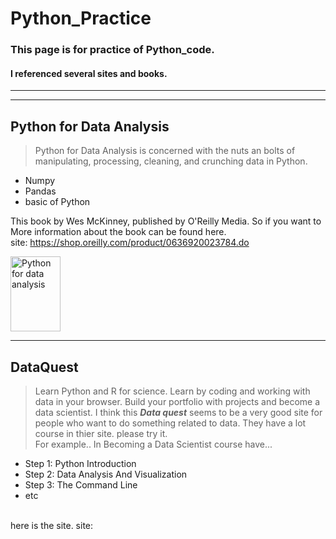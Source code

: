# Python_Practice
### This page is for practice of Python_code.
#### I referenced several sites and books.
---------------------------------------------

---------------------------------------------
## Python for Data Analysis
> Python for Data Analysis is concerned with the nuts an bolts of manipulating, processing, cleaning, and crunching data in Python. 
* Numpy
* Pandas
* basic of Python

This book by Wes McKinney, published by O'Reilly Media. So if you want to More information about the book can be found here. <br/>
site: <https://shop.oreilly.com/product/0636920023784.do>
<p><img src="https://covers.oreillystatic.com/images/0636920023784/lrg.jpg" alt="Python for data analysis" style="width:80px;height:120px"></p>

---------------------------------------------
## DataQuest
> Learn Python and R for science. Learn by coding and working with data in your browser. Build your portfolio with projects and become a data scientist.
I think this ***Data quest*** seems to be a very good site for people who want to do something related to data. 
They have a lot course in thier site. please try it.<br/>
For example.. In Becoming a Data Scientist course have... 
* Step 1: Python Introduction
* Step 2: Data Analysis And Visualization
* Step 3: The Command Line
* etc<br/>
<br/>
here is the site. site: <https://www.dataquest.io/>

